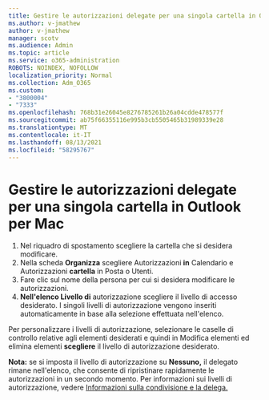 ```yaml
---
title: Gestire le autorizzazioni delegate per una singola cartella in Outlook per Mac
ms.author: v-jmathew
author: v-jmathew
manager: scotv
ms.audience: Admin
ms.topic: article
ms.service: o365-administration
ROBOTS: NOINDEX, NOFOLLOW
localization_priority: Normal
ms.collection: Adm_O365
ms.custom:
- "3800004"
- "7333"
ms.openlocfilehash: 768b31e26045e8276785261b26a04cdde478577f
ms.sourcegitcommit: ab75f66355116e995b3cb5505465b31989339e28
ms.translationtype: MT
ms.contentlocale: it-IT
ms.lasthandoff: 08/13/2021
ms.locfileid: "58295767"
---
```

# <a name="manage-delegate-permissions-for-a-single-folder-in-outlook-for-mac"></a>Gestire le autorizzazioni delegate per una singola cartella in Outlook per Mac

1. Nel riquadro di spostamento scegliere la cartella che si desidera modificare.
2. Nella scheda **Organizza** scegliere Autorizzazioni **in** Calendario e Autorizzazioni **cartella** in Posta o Utenti.
3. Fare clic sul nome della persona per cui si desidera modificare le autorizzazioni.
4. **Nell'elenco Livello di** autorizzazione scegliere il livello di accesso desiderato. I singoli livelli di autorizzazione vengono inseriti automaticamente in base alla selezione effettuata nell'elenco.

Per personalizzare i livelli di autorizzazione, selezionare le caselle  di controllo relative agli elementi desiderati e quindi in Modifica elementi ed elimina elementi **scegliere** il livello di autorizzazione desiderato.

**Nota:** se si imposta il livello di autorizzazione su **Nessuno,** il delegato rimane nell'elenco, che consente di ripristinare rapidamente le autorizzazioni in un secondo momento. Per informazioni sui livelli di autorizzazione, vedere [Informazioni sulla condivisione e la delega.](https://support.microsoft.com/office/options-for-sharing-and-delegating-folders-in-outlook-for-mac-480d8054-68ce-4150-ba1e-b9b7f2fc4ce5)
